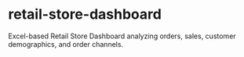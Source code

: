# retail-store-dashboard
Excel-based Retail Store Dashboard analyzing orders, sales, customer demographics, and order channels.
